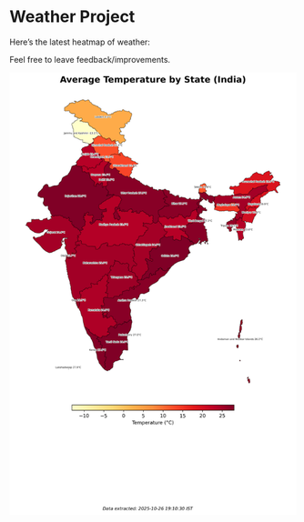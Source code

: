 # Weather Project

Here’s the latest heatmap of weather:

Feel free to leave feedback/improvements.

![India Heatmap](docs/assets/india_heatmap.png?v=FE24D0)
